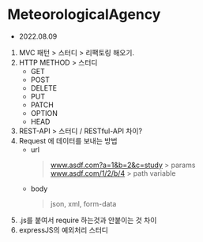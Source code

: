 # MeteorologicalAgency

- 2022.08.09
1. MVC 패턴 > 스터디 > 리팩토링 해오기.
2. HTTP METHOD > 스터디
    - GET 
    - POST
    - DELETE
    - PUT
    - PATCH
    - OPTION
    - HEAD 
3. REST-API > 스터디 / RESTful-API 차이?
4. Request 에 데이터를 보내는 방법
    - url
      > www.asdf.com?a=1&b=2&c=study > params
      > www.asdf.com/1/2/b/4 > path variable
    - body
      > json, xml, form-data
5. .js를 붙여서 require 하는것과 안붙이는 것 차이 
6. expressJS의 예외처리 스터디 
